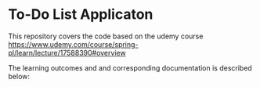 # To-Do List Applicaton
This repository covers the code based on the udemy course
https://www.udemy.com/course/spring-pl/learn/lecture/17588390#overview

The learning outcomes and and corresponding documentation
is described below:
